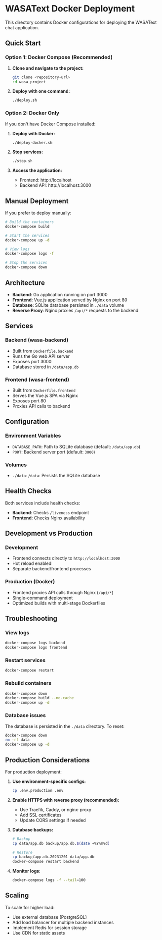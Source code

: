 # WASAText Docker Deployment

This directory contains Docker configurations for deploying the WASAText chat application.

## Quick Start

### Option 1: Docker Compose (Recommended)

1. **Clone and navigate to the project:**

    ```bash
    git clone <repository-url>
    cd wasa_project
    ```

2. **Deploy with one command:**
    ```bash
    ./deploy.sh
    ```

### Option 2: Docker Only

If you don't have Docker Compose installed:

1. **Deploy with Docker:**

    ```bash
    ./deploy-docker.sh
    ```

2. **Stop services:**

    ```bash
    ./stop.sh
    ```

3. **Access the application:**
    - Frontend: http://localhost
    - Backend API: http://localhost:3000

## Manual Deployment

If you prefer to deploy manually:

```bash
# Build the containers
docker-compose build

# Start the services
docker-compose up -d

# View logs
docker-compose logs -f

# Stop the services
docker-compose down
```

## Architecture

-   **Backend**: Go application running on port 3000
-   **Frontend**: Vue.js application served by Nginx on port 80
-   **Database**: SQLite database persisted in `./data` volume
-   **Reverse Proxy**: Nginx proxies `/api/*` requests to the backend

## Services

### Backend (wasa-backend)

-   Built from `Dockerfile.backend`
-   Runs the Go web API server
-   Exposes port 3000
-   Database stored in `/data/app.db`

### Frontend (wasa-frontend)

-   Built from `Dockerfile.frontend`
-   Serves the Vue.js SPA via Nginx
-   Exposes port 80
-   Proxies API calls to backend

## Configuration

### Environment Variables

-   `DATABASE_PATH`: Path to SQLite database (default: `/data/app.db`)
-   `PORT`: Backend server port (default: `3000`)

### Volumes

-   `./data:/data`: Persists the SQLite database

## Health Checks

Both services include health checks:

-   **Backend**: Checks `/liveness` endpoint
-   **Frontend**: Checks Nginx availability

## Development vs Production

### Development

-   Frontend connects directly to `http://localhost:3000`
-   Hot reload enabled
-   Separate backend/frontend processes

### Production (Docker)

-   Frontend proxies API calls through Nginx (`/api/*`)
-   Single-command deployment
-   Optimized builds with multi-stage Dockerfiles

## Troubleshooting

### View logs

```bash
docker-compose logs backend
docker-compose logs frontend
```

### Restart services

```bash
docker-compose restart
```

### Rebuild containers

```bash
docker-compose down
docker-compose build --no-cache
docker-compose up -d
```

### Database issues

The database is persisted in the `./data` directory. To reset:

```bash
docker-compose down
rm -rf data
docker-compose up -d
```

## Production Considerations

For production deployment:

1. **Use environment-specific configs:**

    ```bash
    cp .env.production .env
    ```

2. **Enable HTTPS with reverse proxy (recommended):**

    - Use Traefik, Caddy, or nginx-proxy
    - Add SSL certificates
    - Update CORS settings if needed

3. **Database backups:**

    ```bash
    # Backup
    cp data/app.db backup/app.db.$(date +%Y%m%d)

    # Restore
    cp backup/app.db.20231201 data/app.db
    docker-compose restart backend
    ```

4. **Monitor logs:**
    ```bash
    docker-compose logs -f --tail=100
    ```

## Scaling

To scale for higher load:

-   Use external database (PostgreSQL)
-   Add load balancer for multiple backend instances
-   Implement Redis for session storage
-   Use CDN for static assets
